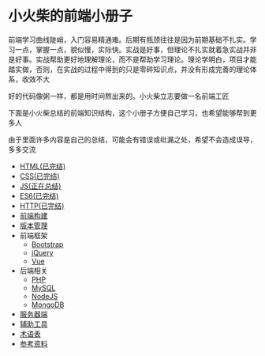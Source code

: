 # 小火柴的前端小册子

前端学习曲线陡峭，入门容易精通难。后期有瓶颈往往是因为前期基础不扎实。学习一点，掌握一点，貌似慢，实际快。实战是好事，但理论不扎实就着急实战并非是好事。实战帮助更好地理解理论，而不是帮助学习理论。理论学明白，项目才能踏实做，否则，在实战的过程中得到的只是零碎知识点，并没有形成完善的理论体系，收效不大


好的代码像粥一样，都是用时间熬出来的。小火柴立志要做一名前端工匠

下面是小火柴总结的前端知识结构，这个小册子方便自己学习，也希望能够帮到更多人

由于里面许多内容是自己的总结，可能会有错误或纰漏之处，希望不会造成误导，多多交流


* [HTML(已完结)](HTML/HTML.md)
* [CSS(已完结)](CSS/CSS.md)
* [JS(正在总结)](JS/JS.md)
* [ES6(已完结)](ES6/ES6.md)
* [HTTP(已完结)](HTTP/HTTP.md)
* [前端构建](build/build.md)
* [版本管理](version/version.md)
* 前端框架
    * [Bootstrap](bs/bs.md)
    * [jQuery](jq/jq.md)
    * [Vue](vue/vue.md)
* 后端相关
    * [PHP](php/php.md)
    * [MySQL](mysql/mysql.md)
    * [NodeJS](node/node.md)
    * [MongoDB](mongo/mongo.md)
* [服务器端](server/server.md)
* [辅助工具](helper/helper.md)
* [术语表](Glossary.md)
* [参考资料](Resources.md)

